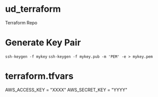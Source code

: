# ud_terraform
Terraform Repo

# Generate Key Pair
`ssh-keygen -f mykey`
`ssh-keygen -f mykey.pub -m 'PEM' -e > mykey.pem`

# terraform.tfvars
AWS_ACCESS_KEY = "XXXX"
AWS_SECRET_KEY = "YYYY"
